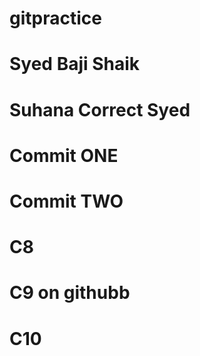 # gitpractice
# Syed Baji Shaik
# Suhana Correct Syed
# Commit ONE
# Commit TWO
# C8
# C9 on githubb
# C10

